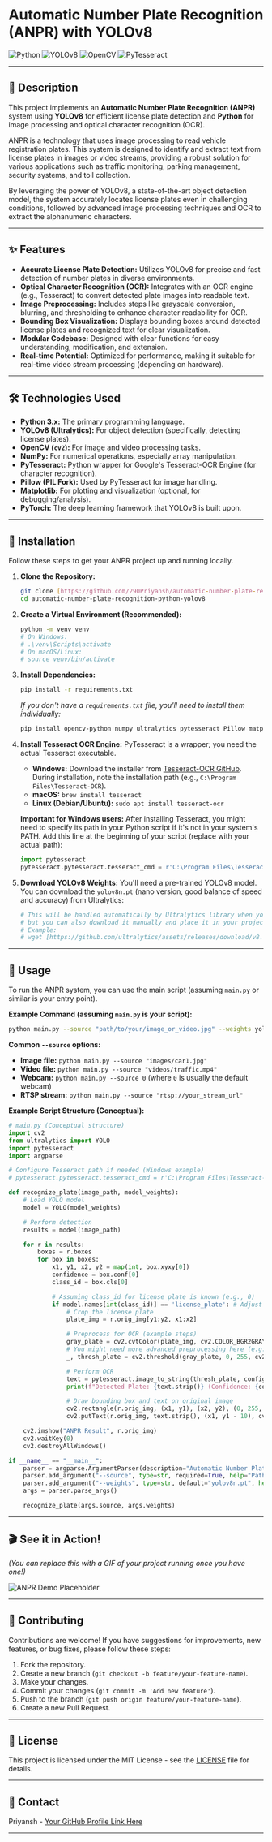 # **Automatic Number Plate Recognition (ANPR) with YOLOv8**

![Python](https://img.shields.io/badge/Python-3776AB?style=for-the-badge&logo=python&logoColor=white)
![YOLOv8](https://img.shields.io/badge/YOLOv8-FF0000?style=for-the-badge&logo=yolo&logoColor=white)
![OpenCV](https://img.shields.io/badge/OpenCV-27338D?style=for-the-badge&logo=opencv&logoColor=white)
![PyTesseract](https://img.shields.io/badge/PyTesseract-F80000?style=for-the-badge&logo=tesseract&logoColor=white)

---

## **📝 Description**

This project implements an **Automatic Number Plate Recognition (ANPR)** system using **YOLOv8** for efficient license plate detection and **Python** for image processing and optical character recognition (OCR).

ANPR is a technology that uses image processing to read vehicle registration plates. This system is designed to identify and extract text from license plates in images or video streams, providing a robust solution for various applications such as traffic monitoring, parking management, security systems, and toll collection.

By leveraging the power of YOLOv8, a state-of-the-art object detection model, the system accurately locates license plates even in challenging conditions, followed by advanced image processing techniques and OCR to extract the alphanumeric characters.

---

## **✨ Features**

* **Accurate License Plate Detection:** Utilizes YOLOv8 for precise and fast detection of number plates in diverse environments.
* **Optical Character Recognition (OCR):** Integrates with an OCR engine (e.g., Tesseract) to convert detected plate images into readable text.
* **Image Preprocessing:** Includes steps like grayscale conversion, blurring, and thresholding to enhance character readability for OCR.
* **Bounding Box Visualization:** Displays bounding boxes around detected license plates and recognized text for clear visualization.
* **Modular Codebase:** Designed with clear functions for easy understanding, modification, and extension.
* **Real-time Potential:** Optimized for performance, making it suitable for real-time video stream processing (depending on hardware).

---

## **🛠️ Technologies Used**

* **Python 3.x:** The primary programming language.
* **YOLOv8 (Ultralytics):** For object detection (specifically, detecting license plates).
* **OpenCV (`cv2`):** For image and video processing tasks.
* **NumPy:** For numerical operations, especially array manipulation.
* **PyTesseract:** Python wrapper for Google's Tesseract-OCR Engine (for character recognition).
* **Pillow (PIL Fork):** Used by PyTesseract for image handling.
* **Matplotlib:** For plotting and visualization (optional, for debugging/analysis).
* **PyTorch:** The deep learning framework that YOLOv8 is built upon.

---

## **🚀 Installation**

Follow these steps to get your ANPR project up and running locally.

1.  **Clone the Repository:**
    ```bash
    git clone [https://github.com/290Priyansh/automatic-number-plate-recognition-python-yolov8.git](https://github.com/290Priyansh/automatic-number-plate-recognition-python-yolov8.git)
    cd automatic-number-plate-recognition-python-yolov8
    ```

2.  **Create a Virtual Environment (Recommended):**
    ```bash
    python -m venv venv
    # On Windows:
    # .\venv\Scripts\activate
    # On macOS/Linux:
    # source venv/bin/activate
    ```

3.  **Install Dependencies:**
    ```bash
    pip install -r requirements.txt
    ```
    *If you don't have a `requirements.txt` file, you'll need to install them individually:*
    ```bash
    pip install opencv-python numpy ultralytics pytesseract Pillow matplotlib
    ```

4.  **Install Tesseract OCR Engine:**
    PyTesseract is a wrapper; you need the actual Tesseract executable.
    * **Windows:** Download the installer from [Tesseract-OCR GitHub](https://github.com/UB-Mannheim/tesseract/wiki). During installation, note the installation path (e.g., `C:\Program Files\Tesseract-OCR`).
    * **macOS:** `brew install tesseract`
    * **Linux (Debian/Ubuntu):** `sudo apt install tesseract-ocr`

    **Important for Windows users:** After installing Tesseract, you might need to specify its path in your Python script if it's not in your system's PATH. Add this line at the beginning of your script (replace with your actual path):
    ```python
    import pytesseract
    pytesseract.pytesseract.tesseract_cmd = r'C:\Program Files\Tesseract-OCR\tesseract.exe'
    ```

5.  **Download YOLOv8 Weights:**
    You'll need a pre-trained YOLOv8 model. You can download the `yolov8n.pt` (nano version, good balance of speed and accuracy) from Ultralytics:
    ```bash
    # This will be handled automatically by Ultralytics library when you first run it,
    # but you can also download it manually and place it in your project root or a 'weights' folder.
    # Example:
    # wget [https://github.com/ultralytics/assets/releases/download/v8.1.0/yolov8n.pt](https://github.com/ultralytics/assets/releases/download/v8.1.0/yolov8n.pt)
    ```

---

## **🚀 Usage**

To run the ANPR system, you can use the main script (assuming `main.py` or similar is your entry point).

**Example Command (assuming `main.py` is your script):**

```bash
python main.py --source "path/to/your/image_or_video.jpg" --weights yolov8n.pt
```

**Common `--source` options:**

* **Image file:** `python main.py --source "images/car1.jpg"`
* **Video file:** `python main.py --source "videos/traffic.mp4"`
* **Webcam:** `python main.py --source 0` (where `0` is usually the default webcam)
* **RTSP stream:** `python main.py --source "rtsp://your_stream_url"`

**Example Script Structure (Conceptual):**

```python
# main.py (Conceptual structure)
import cv2
from ultralytics import YOLO
import pytesseract
import argparse

# Configure Tesseract path if needed (Windows example)
# pytesseract.pytesseract.tesseract_cmd = r'C:\Program Files\Tesseract-OCR\tesseract.exe'

def recognize_plate(image_path, model_weights):
    # Load YOLO model
    model = YOLO(model_weights)

    # Perform detection
    results = model(image_path)

    for r in results:
        boxes = r.boxes
        for box in boxes:
            x1, y1, x2, y2 = map(int, box.xyxy[0])
            confidence = box.conf[0]
            class_id = box.cls[0]

            # Assuming class_id for license plate is known (e.g., 0)
            if model.names[int(class_id)] == 'license_plate': # Adjust 'license_plate' based on your model's class names
                # Crop the license plate
                plate_img = r.orig_img[y1:y2, x1:x2]

                # Preprocess for OCR (example steps)
                gray_plate = cv2.cvtColor(plate_img, cv2.COLOR_BGR2GRAY)
                # You might need more advanced preprocessing here (e.g., adaptive threshold, noise reduction)
                _, thresh_plate = cv2.threshold(gray_plate, 0, 255, cv2.THRESH_BINARY + cv2.THRESH_OTSU)

                # Perform OCR
                text = pytesseract.image_to_string(thresh_plate, config='--psm 8') # psm 8 for single word/line
                print(f"Detected Plate: {text.strip()} (Confidence: {confidence:.2f})")

                # Draw bounding box and text on original image
                cv2.rectangle(r.orig_img, (x1, y1), (x2, y2), (0, 255, 0), 2)
                cv2.putText(r.orig_img, text.strip(), (x1, y1 - 10), cv2.FONT_HERSHEY_SIMPLEX, 0.9, (0, 255, 0), 2)

    cv2.imshow("ANPR Result", r.orig_img)
    cv2.waitKey(0)
    cv2.destroyAllWindows()

if __name__ == "__main__":
    parser = argparse.ArgumentParser(description="Automatic Number Plate Recognition with YOLOv8")
    parser.add_argument("--source", type=str, required=True, help="Path to image/video or '0' for webcam")
    parser.add_argument("--weights", type=str, default="yolov8n.pt", help="Path to YOLOv8 weights file")
    args = parser.parse_args()

    recognize_plate(args.source, args.weights)
```

---

## **🎬 See it in Action!**

*(You can replace this with a GIF of your project running once you have one!)*

![ANPR Demo Placeholder](https://placehold.co/600x300/cccccc/333333?text=Your+ANPR+Demo+GIF+Here)

---

## **🤝 Contributing**

Contributions are welcome! If you have suggestions for improvements, new features, or bug fixes, please follow these steps:

1.  Fork the repository.
2.  Create a new branch (`git checkout -b feature/your-feature-name`).
3.  Make your changes.
4.  Commit your changes (`git commit -m 'Add new feature'`).
5.  Push to the branch (`git push origin feature/your-feature-name`).
6.  Create a new Pull Request.

---

## **📄 License**

This project is licensed under the MIT License - see the [LICENSE](LICENSE) file for details.

---

## **📧 Contact**

Priyansh - [Your GitHub Profile Link Here](https://github.com/290Priyansh)

---
